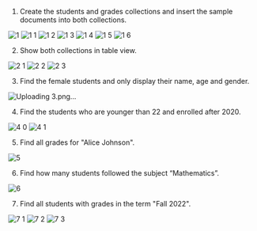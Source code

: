 1. Create the students and grades collections and insert the sample documents into both 
collections.

![1](https://github.com/user-attachments/assets/93bae38f-afa2-47c9-8177-8f36b241e579)
![1 1](https://github.com/user-attachments/assets/94d949a8-50c6-4dba-849a-bc2a65c0f326)
![1 2](https://github.com/user-attachments/assets/fbac16a8-263d-4905-8f24-8635a6d0f25d)
![1 3](https://github.com/user-attachments/assets/dafcae05-f459-4a69-8827-3ca893f56b13)
![1 4](https://github.com/user-attachments/assets/59439941-ac0b-4a96-883e-b373050b760d)
![1 5](https://github.com/user-attachments/assets/38c883ad-6538-41f9-ad20-ef22515df7e8)
![1 6](https://github.com/user-attachments/assets/6db44234-53e4-40a8-9ace-f0054ba37b8a)

2. Show both collections in table view.

![2 1](https://github.com/user-attachments/assets/1828d0fe-4741-42b2-a6c6-7f5ce2bc2bca)
![2 2](https://github.com/user-attachments/assets/73fd54a0-6262-4e9d-92c6-3059698b73df)
![2 3](https://github.com/user-attachments/assets/511ed896-26de-4ac2-9965-1925e5e94964)

3. Find the female students and only display their name, age and gender. 

![Uploading 3.png…]()

4. Find the students who are younger than 22 and enrolled after 2020. 

![4 0](https://github.com/user-attachments/assets/9f91ed9f-7f22-4abe-87d8-6540ea6dd9a8)
![4 1](https://github.com/user-attachments/assets/d1b594c4-cdff-47ae-806b-839b97089b1b)

5. Find all grades for "Alice Johnson". 

![5](https://github.com/user-attachments/assets/521de2ed-dbeb-4adf-92f9-9536d0fe09a7)

6. Find how many students followed the subject “Mathematics”. 

![6](https://github.com/user-attachments/assets/8792d519-80b0-4ce4-940a-98a0b25aa3d0)

7. Find all students with grades in the term "Fall 2022".

![7 1](https://github.com/user-attachments/assets/605b40cb-37b7-4c84-8ee0-95790b5aee78)
![7 2](https://github.com/user-attachments/assets/cb563c6c-2e75-4496-8909-7337303f7296)
![7 3](https://github.com/user-attachments/assets/20acea1f-8e31-4ab6-8858-f1d7540055fb)


